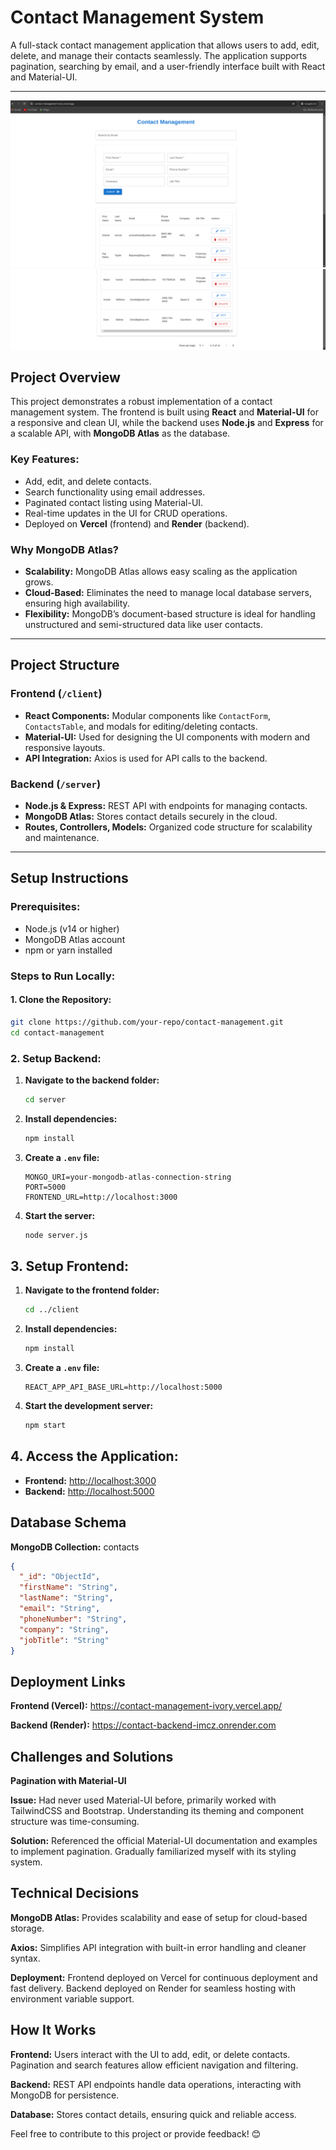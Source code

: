 # Contact Management System

A full-stack contact management application that allows users to add, edit, delete, and manage their contacts seamlessly. The application supports pagination, searching by email, and a user-friendly interface built with React and Material-UI.

---
![Alt text](./assets/contact-management-1.png)
![Alt text](./assets/contact-management-2.png)

## Project Overview

This project demonstrates a robust implementation of a contact management system. The frontend is built using **React** and **Material-UI** for a responsive and clean UI, while the backend uses **Node.js** and **Express** for a scalable API, with **MongoDB Atlas** as the database.

### Key Features:
- Add, edit, and delete contacts.
- Search functionality using email addresses.
- Paginated contact listing using Material-UI.
- Real-time updates in the UI for CRUD operations.
- Deployed on **Vercel** (frontend) and **Render** (backend).

### Why MongoDB Atlas?
- **Scalability:** MongoDB Atlas allows easy scaling as the application grows.
- **Cloud-Based:** Eliminates the need to manage local database servers, ensuring high availability.
- **Flexibility:** MongoDB’s document-based structure is ideal for handling unstructured and semi-structured data like user contacts.

---

## Project Structure

### Frontend (`/client`)
- **React Components:** Modular components like `ContactForm`, `ContactsTable`, and modals for editing/deleting contacts.
- **Material-UI:** Used for designing the UI components with modern and responsive layouts.
- **API Integration:** Axios is used for API calls to the backend.

### Backend (`/server`)
- **Node.js & Express:** REST API with endpoints for managing contacts.
- **MongoDB Atlas:** Stores contact details securely in the cloud.
- **Routes, Controllers, Models:** Organized code structure for scalability and maintenance.

---

## Setup Instructions

### Prerequisites:
- Node.js (v14 or higher)
- MongoDB Atlas account
- npm or yarn installed

### Steps to Run Locally:

#### 1. Clone the Repository:
```bash
git clone https://github.com/your-repo/contact-management.git
cd contact-management
```

### 2. Setup Backend:
1. **Navigate to the backend folder:**
    ```bash
    cd server
    ```

2. **Install dependencies:**
    ```bash
    npm install
    ```

3. **Create a `.env` file:**
    ```env
    MONGO_URI=your-mongodb-atlas-connection-string
    PORT=5000
    FRONTEND_URL=http://localhost:3000
    ```

4. **Start the server:**
    ```bash
    node server.js
    ```

## 3. Setup Frontend:
1. **Navigate to the frontend folder:**
    ```bash
    cd ../client
    ```

2. **Install dependencies:**
    ```bash
    npm install
    ```

3. **Create a `.env` file:**
    ```env
    REACT_APP_API_BASE_URL=http://localhost:5000
    ```

4. **Start the development server:**
    ```bash
    npm start
    ```

## 4. Access the Application:
- **Frontend:** [http://localhost:3000](http://localhost:3000)
- **Backend:** [http://localhost:5000](http://localhost:5000)

## Database Schema
**MongoDB Collection:** contacts

```json
{
  "_id": "ObjectId",
  "firstName": "String",
  "lastName": "String",
  "email": "String",
  "phoneNumber": "String",
  "company": "String",
  "jobTitle": "String"
}
```

## Deployment Links

**Frontend (Vercel):** https://contact-management-ivory.vercel.app/

**Backend (Render):** https://contact-backend-imcz.onrender.com

## Challenges and Solutions

**Pagination with Material-UI**

**Issue:** Had never used Material-UI before, primarily worked with TailwindCSS and Bootstrap. Understanding its theming and component structure was time-consuming.

**Solution:** Referenced the official Material-UI documentation and examples to implement pagination. Gradually familiarized myself with its styling system.


## Technical Decisions 
**MongoDB Atlas:**
Provides scalability and ease of setup for cloud-based storage.

**Axios:**
Simplifies API integration with built-in error handling and cleaner syntax.

**Deployment:**
Frontend deployed on Vercel for continuous deployment and fast delivery.
Backend deployed on Render for seamless hosting with environment variable support.


## How It Works 
**Frontend:**
Users interact with the UI to add, edit, or delete contacts.
Pagination and search features allow efficient navigation and filtering.

**Backend:**
REST API endpoints handle data operations, interacting with MongoDB for persistence.

**Database:**
Stores contact details, ensuring quick and reliable access.

Feel free to contribute to this project or provide feedback! 😊

